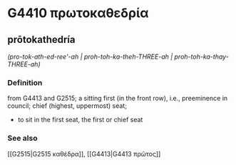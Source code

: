 # G4410 πρωτοκαθεδρία

## prōtokathedría

_(pro-tok-ath-ed-ree'-ah | proh-toh-ka-theh-THREE-ah | proh-toh-ka-thay-THREE-ah)_

### Definition

from G4413 and G2515; a sitting first (in the front row), i.e., preeminence in council; chief (highest, uppermost) seat; 

- to sit in the first seat, the first or chief seat

### See also

[[G2515|G2515 καθέδρα]], [[G4413|G4413 πρῶτος]]
